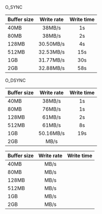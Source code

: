 O_SYNC

| Buffer size | Write rate | Write time |
| --- |:------:|:-----:|
| 40MB    |    38MB/s | 1s |
| 80MB    |     38MB/s | 2s |
| 128MB    |     30.50MB/s | 4s |
| 512MB    |     32.53MB/s | 15s |
| 1GB    |    31.77MB/s | 30s |
| 2GB    |    32.88MB/s | 58s |

O_DSYNC

| Buffer size | Write rate | Write time |
| --- |:------:|:-----:|
| 40MB    |     38MB/s | 1s |
| 80MB    |     76MB/s | 1s |
| 128MB    |     61MB/s | 2s |
| 512MB    |     61MB/s | 8s |
| 1GB    |     50.16MB/s | 19s |
| 2GB    |     MB/s | |

| Buffer size | Write rate | Write time |
| --- |:------:|:-----:|
| 40MB    |     MB/s | |
| 80MB    |     MB/s | |
| 128MB    |     MB/s | |
| 512MB    |     MB/s | |
| 1GB    |     MB/s | |
| 2GB    |     MB/s | |

